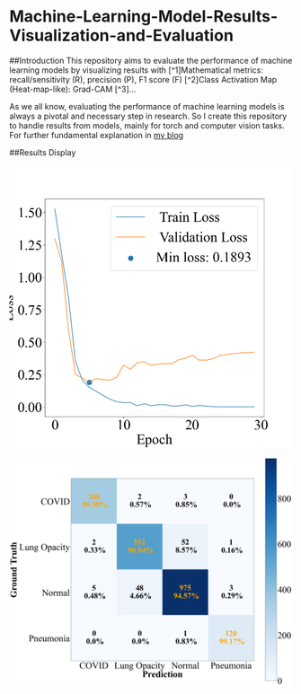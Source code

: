 # Machine-Learning-Model-Results-Visualization-and-Evaluation
##Introduction
This repository aims to evaluate the performance of machine learning models by visualizing results with 
[^1]Mathematical metrics: recall/sensitivity (R), precision (P), F1 score (F)
[^2]Class Activation Map (Heat-map-like): Grad-CAM 
[^3]...

As we all know, evaluating the performance of machine learning models is always a pivotal and necessary step in research. 
So I create this repository to handle results from models, mainly for torch and computer vision tasks.
For further fundamental explanation in [my blog](https://tychence.wordpress.com/machine-learning-results-evaluation/)

##Results Display

![Loss graph during training and validaton](graphs/Loss_graph_vit.png)


![Confusion Metrix](graphs/confusion_matrix_efficientvit_b3.png)
